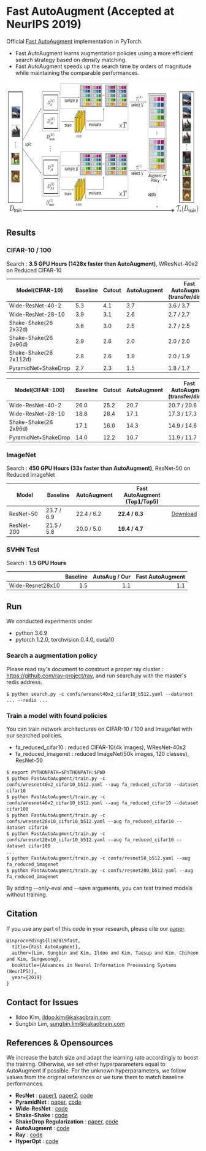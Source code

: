 # Fast AutoAugment **(Accepted at NeurIPS 2019)**


Official [Fast AutoAugment](https://arxiv.org/abs/1905.00397) implementation in PyTorch.

- Fast AutoAugment learns augmentation policies using a more efficient search strategy based on density matching.
- Fast AutoAugment speeds up the search time by orders of magnitude while maintaining the comparable performances.

<p align="center">
<img src="./img/search.jpg" height=350>
</p>

## Results

### CIFAR-10 / 100

Search : **3.5 GPU Hours (1428x faster than AutoAugment)**, WResNet-40x2 on Reduced CIFAR-10

| Model(CIFAR-10)         | Baseline   | Cutout     | AutoAugment | Fast AutoAugment<br/>(transfer/direct) |   |
|-------------------------|------------|------------|-------------|------------------|----|
| Wide-ResNet-40-2        | 5.3        | 4.1        | 3.7         | 3.6 / 3.7        | [Download](https://arena.kakaocdn.net/brainrepo/fast-autoaugment/cifar10_wresnet40x2_top1_3.52.pth) |
| Wide-ResNet-28-10       | 3.9        | 3.1        | 2.6         | 2.7 / 2.7        | [Download](https://arena.kakaocdn.net/brainrepo/fast-autoaugment/cifar10_wresnet28x10_top1.pth) |
| Shake-Shake(26 2x32d)   | 3.6        | 3.0        | 2.5         | 2.7 / 2.5        | [Download](https://arena.kakaocdn.net/brainrepo/fast-autoaugment/cifar10_shake26_2x32d_top1_2.68.pth) |
| Shake-Shake(26 2x96d)   | 2.9        | 2.6        | 2.0         | 2.0 / 2.0        | [Download](https://arena.kakaocdn.net/brainrepo/fast-autoaugment/cifar10_shake26_2x96d_top1_1.97.pth) |
| Shake-Shake(26 2x112d)  | 2.8        | 2.6        | 1.9         | 2.0 / 1.9        | [Download](https://arena.kakaocdn.net/brainrepo/fast-autoaugment/cifar10_shake26_2x112d_top1_2.04.pth) |
| PyramidNet+ShakeDrop    | 2.7        | 2.3        | 1.5         | 1.8 / 1.7        |

| Model(CIFAR-100)      | Baseline   | Cutout     | AutoAugment | Fast AutoAugment<br/>(transfer/direct) |    |
|-----------------------|------------|------------|-------------|------------------|----|
| Wide-ResNet-40-2      | 26.0       | 25.2       | 20.7        | 20.7 / 20.6      | [Download](https://arena.kakaocdn.net/brainrepo/fast-autoaugment/cifar100_wresnet40x2_top1_20.43.pth) |
| Wide-ResNet-28-10     | 18.8       | 28.4       | 17.1        | 17.3 / 17.3      | [Download](https://arena.kakaocdn.net/brainrepo/fast-autoaugment/cifar100_wresnet28x10_top1_17.17.pth) |
| Shake-Shake(26 2x96d) | 17.1       | 16.0       | 14.3        | 14.9 / 14.6      | [Download](https://arena.kakaocdn.net/brainrepo/fast-autoaugment/cifar100_shake26_2x96d_top1_15.15.pth) |
| PyramidNet+ShakeDrop  | 14.0       | 12.2       | 10.7        | 11.9 / 11.7      |

### ImageNet

Search : **450 GPU Hours (33x faster than AutoAugment)**, ResNet-50 on Reduced ImageNet

| Model      | Baseline   | AutoAugment | Fast AutoAugment<br/>(Top1/Top5) |    |
|------------|------------|-------------|------------------|----|
| ResNet-50  | 23.7 / 6.9 | 22.4 / 6.2  | **22.4 / 6.3**   | [Download](https://arena.kakaocdn.net/brainrepo/fast-autoaugment/imagenet_resnet50_top1_22.2.pth) |
| ResNet-200 | 21.5 / 5.8 | 20.0 / 5.0  | **19.4 / 4.7**   |

### SVHN Test

Search : **1.5 GPU Hours**

|                                  | Baseline | AutoAug / Our | Fast AutoAugment  |
|----------------------------------|---------:|--------------:|--------:|
| Wide-Resnet28x10                 | 1.5      | 1.1           | 1.1     |


## Run

We conducted experiments under

- python 3.6.9
- pytorch 1.2.0, torchvision 0.4.0, cuda10

### Search a augmentation policy

Please read ray's document to construct a proper ray cluster : https://github.com/ray-project/ray, and run search.py with the master's redis address.

```
$ python search.py -c confs/wresnet40x2_cifar10_b512.yaml --dataroot ... --redis ...
```

### Train a model with found policies

You can train network architectures on CIFAR-10 / 100 and ImageNet with our searched policies.

- fa_reduced_cifar10 : reduced CIFAR-10(4k images), WResNet-40x2
- fa_reduced_imagenet : reduced ImageNet(50k images, 120 classes), ResNet-50

```
$ export PYTHONPATH=$PYTHONPATH:$PWD
$ python FastAutoAugment/train.py -c confs/wresnet40x2_cifar10_b512.yaml --aug fa_reduced_cifar10 --dataset cifar10
$ python FastAutoAugment/train.py -c confs/wresnet40x2_cifar10_b512.yaml --aug fa_reduced_cifar10 --dataset cifar100
$ python FastAutoAugment/train.py -c confs/wresnet28x10_cifar10_b512.yaml --aug fa_reduced_cifar10 --dataset cifar10
$ python FastAutoAugment/train.py -c confs/wresnet28x10_cifar10_b512.yaml --aug fa_reduced_cifar10 --dataset cifar100
...
$ python FastAutoAugment/train.py -c confs/resnet50_b512.yaml --aug fa_reduced_imagenet
$ python FastAutoAugment/train.py -c confs/resnet200_b512.yaml --aug fa_reduced_imagenet
```

By adding --only-eval and --save arguments, you can test trained models without training.

## Citation

If you use any part of this code in your research, please cite our [paper](https://arxiv.org/abs/1905.00397).

```
@inproceedings{lim2019fast,
  title={Fast AutoAugment},
  author={Lim, Sungbin and Kim, Ildoo and Kim, Taesup and Kim, Chiheon and Kim, Sungwoong},
  booktitle={Advances in Neural Information Processing Systems (NeurIPS)},
  year={2019}
}
```

## Contact for Issues
- Ildoo Kim, ildoo.kim@kakaobrain.com
- Sungbin Lim, sungbin.lim@kakaobrain.com


## References & Opensources

We increase the batch size and adapt the learning rate accordingly to boost the training. Otherwise, we set other hyperparameters equal to AutoAugment if possible. For the unknown hyperparameters, we follow values from the original references or we tune them to match baseline performances.

- **ResNet** : [paper1](https://arxiv.org/abs/1512.03385), [paper2](https://arxiv.org/abs/1603.05027), [code](https://github.com/osmr/imgclsmob/tree/master/pytorch/pytorchcv/models)
- **PyramidNet** : [paper](https://arxiv.org/abs/1610.02915), [code](https://github.com/dyhan0920/PyramidNet-PyTorch)
- **Wide-ResNet** : [code](https://github.com/meliketoy/wide-resnet.pytorch)
- **Shake-Shake** : [code](https://github.com/owruby/shake-shake_pytorch)
- **ShakeDrop Regularization** : [paper](https://arxiv.org/abs/1802.02375), [code](https://github.com/owruby/shake-drop_pytorch)
- **AutoAugment** : [code](https://github.com/tensorflow/models/tree/master/research/autoaugment)
- **Ray** : [code](https://github.com/ray-project/ray)
- **HyperOpt** : [code](https://github.com/hyperopt/hyperopt)
